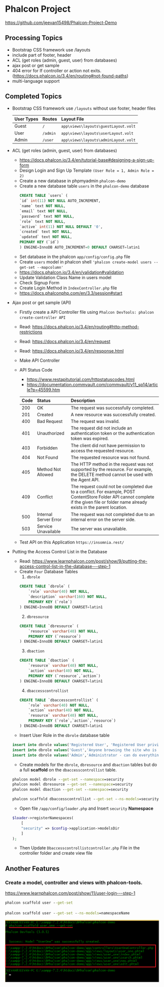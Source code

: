 # Phalcon Project

https://github.com/jeevan15498/Phalcon-Project-Demo

## Processing Topics

* Bootstrap CSS framework use /layouts
* include part of footer, header
* ACL (get roles (admin, guest, user) from databases)
* ajax post or get sample
* 404 error for If controller or action not exits. (https://docs.phalcon.io/3.4/en/routing#not-found-paths)
* multi-language support

## Completed Topics

* Bootstrap CSS framework use `/layouts` without use footer, header files

    | User Types | Routes | Layout File |
    | ---------- | ------ | ----------- |
    | Guest | `/` | `app\views\layouts\guestLayout.volt` |
    | User |  `/admin` | `app\views\layouts\userLayout.volt` |
    | Admin | `/user` | `app\views\layouts\adminLayout.volt` |

* ACL (get roles (admin, guest, user) from databases)
    - https://docs.phalcon.io/3.4/en/tutorial-base#designing-a-sign-up-form
    - Design Login and Sign Up Template `(User Role = 1, Admin Role = 2)`
    - Create a new database in phpmyadmin `phalcon-demo`
    - Create a new database table `users` in the `phalcon-demo` database
        ```sql
        CREATE TABLE `users` (
        `id` int(11) NOT NULL AUTO_INCREMENT,
        `name` text NOT NULL,
        `email` text NOT NULL,
        `password` text NOT NULL,
        `role` text NOT NULL,
        `active` int(11) NOT NULL DEFAULT '0',
        `created` text NOT NULL,
        `updated` text NOT NULL,
        PRIMARY KEY (`id`)
        ) ENGINE=InnoDB AUTO_INCREMENT=0 DEFAULT CHARSET=latin1   
        ```
    - Set database in the phalcon `app/config/config.php` file
    - Create `users` model in phalcon shell `'phalcon create-model users --get-set --mapcolumn'`
    - https://docs.phalcon.io/3.4/en/validation#validation
    - Update Validation Class Name in users model
    - Check Signup Form
    - Create Login Method in `IndexController.php` file
    - https://docs.phalconphp.com/en/3.3/session#start

* Ajax post or get sample (API)
    - Firstly create a API Controller file using `Phalcon DevTools: phalcon create-controller API`
    - Read: https://docs.phalcon.io/3.4/en/routing#http-method-restrictions
    - Read: https://docs.phalcon.io/3.4/en/request
    - Read: https://docs.phalcon.io/3.4/en/response.html
    - Make API Controller
    - API Status Code
        * https://www.restapitutorial.com/httpstatuscodes.html
        * https://documentation.commvault.com/commvault/v11_sp14/article?p=45599.htm
    
        | Code | Status | Description |
        | ---- | ------ | ----------- |
        | 200 | OK | The request was successfully completed. |
        | 201 | Created | A new resource was successfully created. |
        | 400 | Bad Request | The request was invalid. |
        | 401 | Unauthorized | The request did not include an authentication token or the authentication token was expired. |
        | 403 | Forbidden | The client did not have permission to access the requested resource. |
        | 404 | Not Found | The requested resource was not found. |
        | 405 | Method Not Allowed | The HTTP method in the request was not supported by the resource. For example, the DELETE method cannot be used with the Agent API. |
        | 409 | Conflict | The request could not be completed due to a conflict. For example,  POST ContentStore Folder API cannot complete if the given file or folder name already exists in the parent location. |
        | 500 | Internal Server Error | The request was not completed due to an internal error on the server side. |
        | 503 | Service Unavailable | The server was unavailable. |
    - Test API on this Application `https://insomnia.rest/`

* Putting the Access Control List in the Database
    - Read: https://www.learnphalcon.com/post/show/9/putting-the-access-control-list-in-the-database---step-1
    - Create `Four` Database Tables
        1. `dbrole`
        ```sql
        CREATE TABLE `dbrole` (
            `role` varchar(40) NOT NULL,
            `description` varchar(160) NOT NULL,
            PRIMARY KEY (`role`)
        ) ENGINE=InnoDB DEFAULT CHARSET=latin1
        ```
        2. `dbresource`
        ```sql
        CREATE TABLE `dbresource` (
            `resource` varchar(40) NOT NULL,
            PRIMARY KEY (`resource`)
        ) ENGINE=InnoDB DEFAULT CHARSET=latin1
        ```
        3. `dbaction`
        ```sql
        CREATE TABLE `dbaction` (
            `resource` varchar(40) NOT NULL,
            `action` varchar(40) NOT NULL,
            PRIMARY KEY (`resource`,`action`)
        ) ENGINE=InnoDB DEFAULT CHARSET=latin1
        ```
        4. `dbaccesscontrollist`
        ```sql
        CREATE TABLE `dbaccesscontrollist` (
            `role` varchar(40) NOT NULL,
            `action` varchar(40) NOT NULL,
            `resource` varchar(40) NOT NULL,
            PRIMARY KEY (`role`,`action`,`resource`)
        ) ENGINE=InnoDB DEFAULT CHARSET=latin1
        ```
    - Insert User Role in the `dbrole` database table
    ```sql
    insert into dbrole values('Registered User', 'Registered User privileges, granted after sign in.');
    insert into dbrole values('Guest','Anyone browsing the site who is not signed in is considered to be a "Guest".');
    insert into dbrole values('Admin','Administrator - can do everything');
    ```
    - Create models for the `dbrole`, `dbresource` and `dbaction` tables but do a full **scaffold** on the `dbaccesscontrollist` table.
    ```cmd
    phalcon model dbrole --get-set --namespace=security
    phalcon model dbresource --get-set --namespace=security
    phalcon model dbaction --get-set --namespace=security
    ```
    ```cmd
    phalcon scaffold dbaccesscontrollist --get-set --ns-models=security
    ```
    - Open file `/app/config/loader.php` and Insert `security` **Namespace**
    ```php
    $loader->registerNamespaces(
        [
        "security" => $config->application->modelsDir
        ]
    );
    ```
    - Then Update `Dbaccesscontrollistcontroller.php` File in the controller folder and create view file

## Another Features

### Create a model, controller and views with phalcon-tools. 

https://www.learnphalcon.com/post/show/11/user-login---step-1

```cmd
phalcon scaffold user --get-set

phalcon scaffold user --get-set --ns-models=namespaceName
```

![Create MVC](cmd1.png)